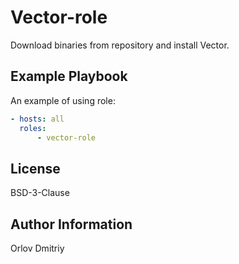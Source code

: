 Vector-role
=========

Download binaries from repository and install Vector.

Example Playbook
----------------

An example of using role:

```yaml
- hosts: all
  roles:
      - vector-role
```

License
-------

BSD-3-Clause

Author Information
------------------

Orlov Dmitriy
